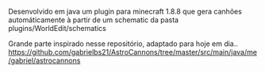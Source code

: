 Desenvolvido em java um plugin para minecraft 1.8.8 que gera canhões automáticamente à partir de um schematic da pasta plugins/WorldEdit/schematics


Grande parte inspirado nesse repositório, adaptado para hoje em dia..
https://github.com/gabrielbs21/AstroCannons/tree/master/src/main/java/me/gabriel/astrocannons
